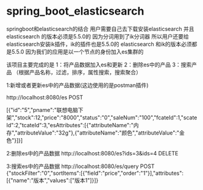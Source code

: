 # spring_boot_elasticsearch

springboot和elasticsearch的结合
用户需要自己去下载安装elasticsearch 并且elasticsearch 的版本必须是5.5.0的
因为分词用到了ik分词器 所以用户还要给elasticsearch安装ik插件，ik的插件也是5.5.0的
elasticsearch 和ik的版本必须都是5.5.0 因为我们的应用是以一个节点的身份加入es集群的

该项目主要完成的是
1：将产品数据加入es和更新
2：删除es中的产品
3：搜索产品 （根据产品名称，过滤，排序，属性搜索，搜索聚合）

1:新增或者更新es中的产品数据(这边使用的是postman插件)

http://localhost:8080/es  POST

[{"id":"5","pname":"联想电脑下架","stock":12,"price":"8000","status":"0","saleNum":"100","fcateId":1,"scateId":2,"tcateId":3,"esAttributes":[{"attributeName":"内存","attributeValue":"32g"},{"attributeName":"颜色","attributeValue":"金色"}]}]


2:删除es中的产品数据
http://localhost:8080/es?ids=3&ids=4 DELETE

3:搜索es中的产品数据
http://localhost:8080/es/query POST
{"stockFilter":"0","sortItems":[{"field":"price","order":"1"}],"attributes":[{"name":"版本","values":["版本1"]}]}
